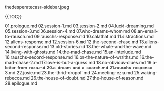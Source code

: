 thedesperatecase-sidebar.jpeg

<!-- A map needs to go here! -->

{{TOC}}

01.prologue.md
02.session-1.md
03.session-2.md
04.lucid-dreaming.md
05.session-3.md
06.session-4.md
07.who-dreams-whom.md
08.an-email-to-rausch.md
09.rauschs-response.md
10.calathat.md
11.distractions.md
12.allens-response.md
12.session-6.md
12.the-second-chase.md
13.allens-second-response.md
13.old-stories.md
13.the-whale-and-the-wave.md
14.living-with-ghosts.md
14.the-mad-chase.md
15.an-interlude.md
16.rauschs-second-response.md
16.on-the-nature-of-wraiths.md
16.the-mad-chase-2.md
17.love-is-but-a-guess.md
18.no-obvious-clues.md
19.a-letter-from-reza.md
20.a-dream-and-a-search.md
21.rauschs-response-3.md
22.josie.md
23.the-thrid-dropoff.md
24.meeting-ezra.md
25.waking-rebecca.md
26.the-house-of-doubt.md
27.the-house-of-reason.md
28.epilogue.md
